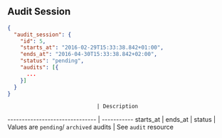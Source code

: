 ## Audit Session

```json
{
  "audit_session": {
    "id": 5,
    "starts_at": "2016-02-29T15:33:38.842+01:00",
    "ends_at": "2016-04-30T15:33:38.842+02:00",
    "status": "pending",
    "audits": [{
      ...
    }]
  }
}
```

                                | Description
------------------------------- | -----------
starts_at                       |
ends_at                         |
status                          | Values are `pending`/ `archived`
audits                          | See `audit` resource
